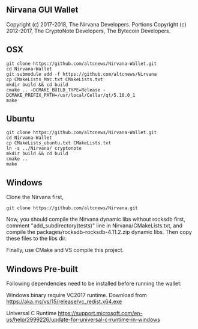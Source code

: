 ## Nirvana GUI Wallet
Copyright (c) 2017-2018, The Nirvana Developers.
Portions Copyright (c) 2012-2017, The CryptoNote Developers, The Bytecoin Developers.

## OSX
```
git clone https://github.com/altcnews/Nirvana-Wallet.git
cd Nirvana-Wallet
git submodule add -f https://github.com/altcnews/Nirvana
cp CMakeLists_Mac.txt CMakeLists.txt
mkdir build && cd build
cmake .. -DCMAKE_BUILD_TYPE=Release -DCMAKE_PREFIX_PATH=/usr/local/Cellar/qt/5.10.0_1
make
```

## Ubuntu
```
git clone https://github.com/altcnews/Nirvana-Wallet.git
cd Nirvana-Wallet
cp CMakeLists_ubuntu.txt CMakeLists.txt
ln -s ../Nirvana/ cryptonote
mkdir build && cd build
cmake ..
make
```

## Windows

Clone the Nirvana first,

```
git clone https://github.com/altcnews/Nirvana.git
```

Now, you should compile the Nirvana dynamic libs without rocksdb first, comment "add_subdirectory(tests)" line in Nirvana/CMakeLists.txt, and compile the packages/rocksdb-rocksdb-4.11.2.zip dynamic libs.
Then copy these files to the libs dir.

Finally, use CMake and VS compile this project.

## Windows Pre-built

Following dependencies need to be installed before running the wallet:

Windows binary require VC2017 runtime.
Download from https://aka.ms/vs/15/release/vc_redist.x64.exe

Universal C Runtime
https://support.microsoft.com/en-us/help/2999226/update-for-universal-c-runtime-in-windows
